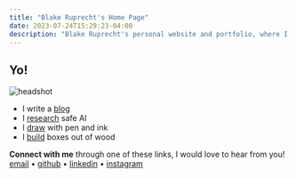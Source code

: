 ```yaml
---
title: "Blake Ruprecht's Home Page"
date: 2023-07-24T15:29:23-04:00
description: "Blake Ruprecht's personal website and portfolio, where I write a blog, and show off my AI research, pen and ink drawings, and woodworking." 
---
```


## Yo!

![headshot](headshot.jpg)

- I write a [blog](/blog)
- I [research](/research) safe AI
- I [draw](/drawing) with pen and ink
- I [build](/woodwork) boxes out of wood

**Connect with me** through one of these links, I would love to hear from you! [email](mailto:blakecruprecht@gmail.com) • [github](https://github.com/blakeruprecht) • [linkedin](https://www.linkedin.com/in/blakeruprecht) • [instagram](https://www.instagram.com/blakeruprecht)
